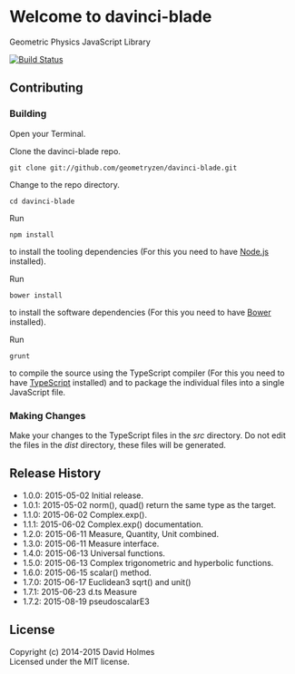 # Welcome to davinci-blade

Geometric Physics JavaScript Library

[![Build Status](https://travis-ci.org/geometryzen/davinci-blade.png)](https://travis-ci.org/geometryzen/davinci-blade)

## Contributing

### Building

Open your Terminal.

Clone the davinci-blade repo.
```
git clone git://github.com/geometryzen/davinci-blade.git
```

Change to the repo directory.
```
cd davinci-blade
```

Run
```
npm install
```
to install the tooling dependencies (For this you need to have [Node.js](http://nodejs.org) installed).

Run
```
bower install
```
to install the software dependencies (For this you need to have [Bower](http://bower.io) installed).

Run
```
grunt
```
to compile the source using the TypeScript compiler (For this you need to have [TypeScript](http://www.typescriptlang.org) installed) and to package the individual files into a single JavaScript file.

### Making Changes

Make your changes to the TypeScript files in the _src_ directory. Do not edit the files in the _dist_ directory, these files will be generated.

## Release History
* 1.0.0: 2015-05-02 Initial release.
* 1.0.1: 2015-05-02 norm(), quad() return the same type as the target.
* 1.1.0: 2015-06-02 Complex.exp().
* 1.1.1: 2015-06-02 Complex.exp() documentation.
* 1.2.0: 2015-06-11 Measure, Quantity, Unit combined.
* 1.3.0: 2015-06-11 Measure interface.
* 1.4.0: 2015-06-13 Universal functions.
* 1.5.0: 2015-06-13 Complex trigonometric and hyperbolic functions.
* 1.6.0: 2015-06-15 scalar() method.
* 1.7.0: 2015-06-17 Euclidean3 sqrt() and unit()
* 1.7.1: 2015-06-23 d.ts Measure
* 1.7.2: 2015-08-19 pseudoscalarE3

## License
Copyright (c) 2014-2015 David Holmes  
Licensed under the MIT license.

